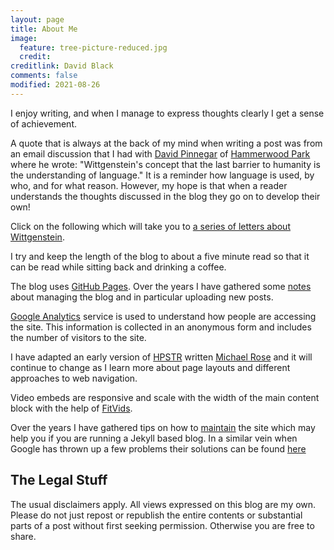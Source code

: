 ```yaml
---
layout: page
title: About Me
image:
  feature: tree-picture-reduced.jpg
  credit:
creditlink: David Black
comments: false
modified: 2021-08-26
---
```


I enjoy writing, and when I manage to express thoughts clearly I get a sense of achievement.

A quote that is always at the back of my mind when writing a post was from an email discussion that I had with [David Pinnegar](https://www.ft.com/content/79c7c444-a788-11e8-926a-7342fe5e173f) of [Hammerwood Park](https://www.hammerwoodpark.co.uk/) where he wrote: "Wittgenstein's concept that the last barrier to humanity is the understanding of language." It is a reminder how language is used, by who, and for what reason. However, my hope is that when a reader understands the thoughts discussed in the blog they go on to develop their own!

Click on the following which will take you to [a series of letters about Wittgenstein](/assets/box_file/contents/). 


I try and keep the length of the blog to about a five minute read so that it can be read while sitting back and drinking a coffee.

The blog uses [GitHub Pages](https://jekyllrb.com/docs/github-pages/).  Over the years I have gathered some [notes](/assets/md/git-notes) about managing the blog and in particular uploading new posts.

<a href="https://www.google.co.uk/analytics/">Google Analytics</a> service is used to understand how people are accessing the site. This information is collected in an anonymous form and includes the number of visitors to the site.

I have adapted an early version of [HPSTR](https://mademistakes.com/work/hpstr-jekyll-theme/) written [Michael Rose](https://mademistakes.com/about/) and it will continue to change as I learn more about page layouts and different approaches to web navigation.

Video embeds are responsive and scale with the width of the main content block with the help of [FitVids](https://fitvidsjs.com/).

Over the years I have gathered tips on how to [maintain](/assets/md/maintenance) the site which may help you if you are running a Jekyll based blog. In a similar vein when Google has thrown up a few problems their solutions can be found [here](/assets/md/resolved-problems)

<h2>The Legal Stuff</h2>

The usual disclaimers apply. All views expressed on this blog are my own. Please do not just repost or republish the entire contents or substantial parts of a post without first seeking permission. Otherwise you are free to share.
